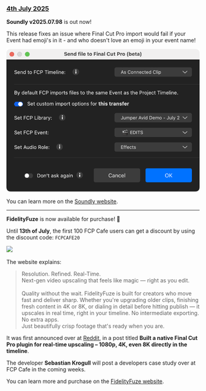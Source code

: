 ### [4th July 2025](/news/20250704)

**Soundly v2025.07.98** is out now!

This release fixes an issue where Final Cut Pro import would fail if your Event had emoji's in it - and who doesn't love an emoji in your event name!

![](/static/soundly-beta.png)

You can learn more on the [Soundly website](https://getsoundly.com).

---

**FidelityFuze** is now available for purchase! 🥳

Until **13th of July**, the first 100 FCP Cafe users can get a discount by using the discount code: `FCPCAFE20`

![](/static/fidelityfuze.png)

The website explains:

> Resolution. Refined. Real-Time.<br />
> Next-gen video upscaling that feels like magic — right as you edit.<br />
> <br />
> Quality without the wait. FidelityFuze is built for creators who move fast and deliver sharp. Whether you're upgrading older clips, finishing fresh content in 4K or 8K, or dialing in detail before hitting publish — it upscales in real time, right in your timeline. No intermediate exporting. No extra apps.<br />
> Just beautifully crisp footage that's ready when you are.

It was first announced over at [Reddit](https://www.reddit.com/r/finalcutpro/comments/1lfin6y/built_a_native_final_cut_pro_plugin_for_realtime/), in a post titled **Built a native Final Cut Pro plugin for real-time upscaling – 1080p, 4K, even 8K directly in the timeline**.

The developer **Sebastian Krogull** will post a developers case study over at FCP Cafe in the coming weeks.

You can learn more and purchase on the [FidelityFuze website](https://www.fidelityfuze.com).